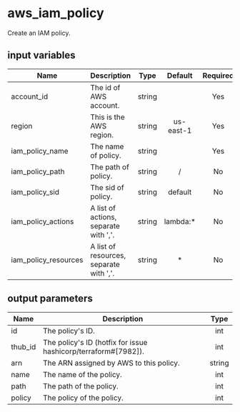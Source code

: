 # aws_iam_policy

Create an IAM policy.

## input variables

| Name | Description | Type | Default | Required |
|------|-------------|:----:|:-----:|:-----:|
|account_id|The id of AWS account.|string||Yes|
|region|This is the AWS region.|string|us-east-1|Yes|
|iam_policy_name|The name of policy.|string||Yes|
|iam_policy_path|The path of policy.|string|/|No|
|iam_policy_sid|The sid of policy.|string|default|No|
|iam_policy_actions|A list of actions, separate with ','.|string|lambda:*|No|
|iam_policy_resources|A list of resources, separate with ','.|string|*|No|


## output parameters

| Name | Description | Type |
|------|-------------|:----:|
|id|The policy's ID.|int|
|thub_id|The policy's ID (hotfix for issue hashicorp/terraform#[7982]).|int|
|arn|The ARN assigned by AWS to this policy.|string|
|name|The name of the policy.|int|
|path|The path of the policy.|int|
|policy|The policy of the policy.|int|
